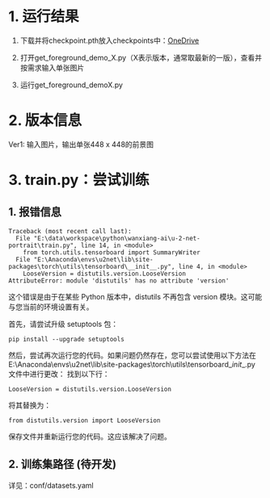 # 1. 运行结果
1. 下载并将checkpoint.pth放入checkpoints中：[OneDrive](https://1drv.ms/u/s!Am46hiIqzupmhq5V_Zt36ACGjmI6Xg?e=WPhq7y)

2. 打开get_foreground_demo_X.py（X表示版本，通常取最新的一版），查看并按需求输入单张图片
3. 运行get_foreground_demoX.py



# 2. 版本信息
Ver1: 输入图片，输出单张448 x 448的前景图


# 3. train.py：尝试训练
## 1. 报错信息
````
Traceback (most recent call last):
  File "E:\data\workspace\python\wanxiang-ai\u-2-net-portrait\train.py", line 14, in <module>
    from torch.utils.tensorboard import SummaryWriter
  File "E:\Anaconda\envs\u2net\lib\site-packages\torch\utils\tensorboard\__init__.py", line 4, in <module>
    LooseVersion = distutils.version.LooseVersion
AttributeError: module 'distutils' has no attribute 'version'
````
这个错误是由于在某些 Python 版本中，distutils 不再包含 version 模块。这可能与您当前的环境设置有关。

首先，请尝试升级 setuptools 包：
```
pip install --upgrade setuptools
```
然后，尝试再次运行您的代码。如果问题仍然存在，您可以尝试使用以下方法在 E:\Anaconda\envs\u2net\lib\site-packages\torch\utils\tensorboard\__init__.py 文件中进行更改：
找到以下行：
```
LooseVersion = distutils.version.LooseVersion
```

将其替换为：
````
from distutils.version import LooseVersion
````
保存文件并重新运行您的代码。这应该解决了问题。

## 2. 训练集路径 (待开发)
详见：conf/datasets.yaml
